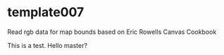 template007
===========

Read rgb data for map bounds based on Eric Rowells Canvas Cookbook

This is a test. Hello master?